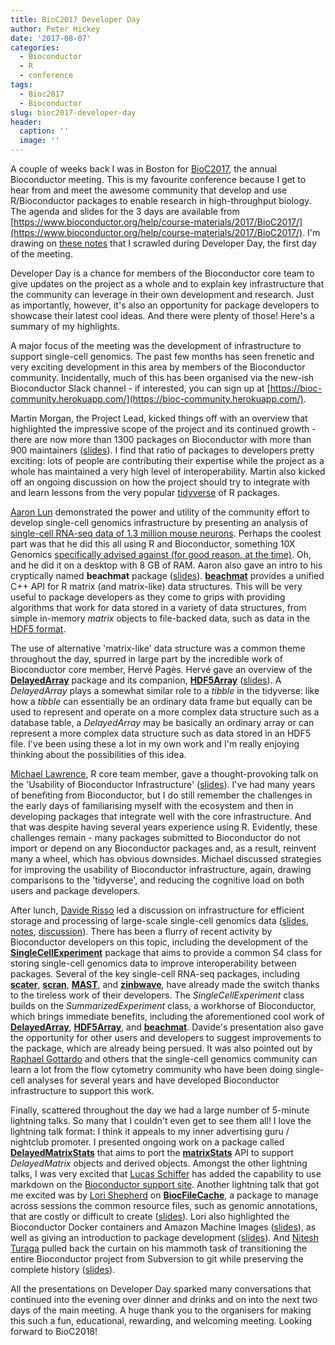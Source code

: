 ```yaml
---
title: BioC2017 Developer Day
author: Peter Hickey
date: '2017-08-07'
categories:
  - Bioconductor
  - R
  - conference
tags:
  - Bioc2017
  - Bioconductor
slug: bioc2017-developer-day
header:
  caption: ''
  image: ''
---
```


A couple of weeks back I was in Boston for 
[BioC2017](https://www.bioconductor.org/help/course-materials/2017/BioC2017/), 
the annual Bioconductor meeting. This is my favourite conference because I get 
to hear from and meet the awesome community that develop and use R/Bioconductor 
packages to enable research in high-throughput biology. The agenda and slides 
for the 3 days are available from [https://www.bioconductor.org/help/course-materials/2017/BioC2017/](https://www.bioconductor.org/help/course-materials/2017/BioC2017/). 
I'm drawing on 
[these notes](https://docs.google.com/document/d/16TLlFBbRY2UHe_1K9Qoclh4erqco_MVCJ12m6JaZYlQ/edit?usp=sharing) 
that I scrawled during Developer Day, the first day of the meeting.

Developer Day is a chance for members of the Bioconductor core team to give 
updates on the project as a whole and to explain key infrastructure that the 
community can leverage in their own development and research. Just as 
importantly, however, it's also an opportunity for package developers to 
showcase their latest cool ideas. And there were plenty of those! Here's a
summary of my highlights.

A major focus of the meeting was the development of infrastructure to support 
single-cell genomics. The past few months has seen frenetic and very exciting 
development in this area by members of the Bioconductor community. 
Incidentally, much of this has been organised via the new-ish Bioconductor 
Slack channel - if interested, you can sign up at 
[https://bioc-community.herokuapp.com/](https://bioc-community.herokuapp.com/). 

Martin Morgan, the Project Lead, kicked things off with an overview that 
highlighted the impressive scope of the project and its continued growth - 
there are now more than 1300 packages on Bioconductor with more than 900 
maintainers ([slides](https://www.bioconductor.org/help/course-materials/2017/BioC2017/DDay/Bioc-2017-intro.pdf)). 
I find that ratio of packages to developers pretty exciting: lots of people 
are contributing their expertise while the project as a whole has 
maintained a very high level of interoperability. Martin also kicked off an 
ongoing discussion on how the project should try to integrate with and learn 
lessons from the very popular [tidyverse](https://tidyverse.org/) of R 
packages. 


[Aaron Lun](https://github.com/LTLA/) demonstrated the power and utility of 
the community effort to develop single-cell genomics infrastructure by 
presenting an analysis of [single-cell RNA-seq data of 1.3 million mouse neurons](https://community.10xgenomics.com/t5/10x-Blog/Our-1-3-million-single-cell-dataset-is-ready-to-download/ba-p/276). 
Perhaps the coolest part was that he did this all using R and Bioconductor, 
something 10X Genomics [specifically advised against (for good reason, at the time)](https://community.10xgenomics.com/t5/10x-Blog/Our-1-3-million-single-cell-dataset-is-ready-to-download/ba-p/276). 
Oh, and he did it on a desktop with 8 GB of RAM. Aaron also gave an intro to 
his cryptically named **beachmat** package 
([slides](https://www.bioconductor.org/help/course-materials/2017/BioC2017/Dday/AaronLun_beachmat.pdf)).
[**beachmat**](https://bioconductor.org/packages/beachmat/) 
provides a unified C++ API for R matrix (and matrix-like) data structures. This 
will be very useful to package developers as they come to grips with providing 
algorithms that work for data stored in a variety of data structures, from 
simple in-memory _matrix_ objects to file-backed data, such as data in the 
[HDF5 format](https://support.hdfgroup.org/HDF5/). 

The use of alternative 'matrix-like' data structure was a common theme 
throughout the day, spurred in large part by the incredible work of 
Bioconductor core member, Hervé Pagès. Hervé gave an overview of the 
[**DelayedArray**](https://bioconductor.org/packages/DelayedArray/) package 
and its companion, [**HDF5Array**](https://bioconductor.org/packages/HDF5Array/) 
([slides](https://www.bioconductor.org/help/course-materials/2017/BioC2017/DDay/Workshops/DelayedArray/Working_with_large_arrays.pdf)). A _DelayedArray_ plays a 
somewhat similar role to a _tibble_ in the tidyverse: like how a _tibble_ can 
essentially be an ordinary data frame but equally can be used to represent and 
operate on a more complex data structure such as a database table, a 
_DelayedArray_ may be basically an ordinary array or can represent a more 
complex data structure such as data stored in an HDF5 file. I've been using 
these a lot in my own work and I'm really enjoying thinking about the 
possibilities of this idea.

[Michael Lawrence](https://github.com/lawremi), R core team member, gave a 
thought-provoking talk on the 'Usability of Bioconductor Infrastructure' 
([slides](https://www.bioconductor.org/help/course-materials/2017/BioC2017/DDay/BOF/usability.pdf)). 
I've had many years of benefiting from Bioconductor, but I 
do still remember the challenges in the early days of familiarising myself with 
the ecosystem and then in developing packages that integrate well with the core 
infrastructure. And that was despite having several years experience using R. 
Evidently, these challenges remain - many packages submitted to Bioconductor do 
not import or depend on any Bioconductor packages and, as a result, 
reinvent many a wheel, which has obvious downsides. Michael discussed 
strategies for improving the usability of Bioconductor infrastructure, again, 
drawing comparisons to the 'tidyverse', and reducing the cognitive load on both 
users and package developers.

After lunch, [Davide Risso](http://vivo.med.cornell.edu/display/cwid-dar2062) 
led a discussion on infrastructure for efficient storage and processing of 
large-scale single-cell genomics data ([slides](https://www.bioconductor.org/help/course-materials/2017/BioC2017/Day1/BOF/SCE.html), [notes](https://www.bioconductor.org/help/course-materials/2017/BioC2017/Day1/BOF/Infrastructureforefficientstorageandprocessin.html), [discussion](https://support.bioconductor.org/p/98844/)). 
There has been a flurry of recent activity by Bioconductor developers on this 
topic, including the development of the 
[**SingleCellExperiment**](https://bioconductor.org/packages/SingleCellExperiment/) 
package that aims to provide a common S4 class for storing single-cell genomics 
data to improve interoperability between packages. Several of the key 
single-cell RNA-seq packages, including 
[**scater**](https://bioconductor.org/packages/scater/), 
[**scran**](https://bioconductor.org/packages/scran), 
[**MAST**](https://bioconductor.org/packages/MAST), and 
[**zinbwave**](https://bioconductor.org/packages/zinbwave), have already made 
the switch thanks to the tireless work of their developers. The 
_SingleCellExperiment_ class builds on the _SummarizedExperiment_ class, a 
workhorse of Bioconductor, which brings immediate benefits, including the
aforementioned cool work of 
[**DelayedArray**](https://bioconductor.org/packages/DelayedArray/), 
[**HDF5Array**](https://bioconductor.org/packages/HDF5Array/), and 
[**beachmat**](https://bioconductor.org/packages/beachmat/). Davide's 
presentation also gave the opportunity for other users and developers to 
suggest improvements to the package, which are already being persued. It was 
also pointed out by 
[Raphael Gottardo](https://www.fredhutch.org/en/labs/profiles/gottardo-raphael.html)
and others that the single-cell genomics community can learn a lot from the 
flow cytometry community who have been doing single-cell analyses for several 
years and have developed Bioconductor infrastructure to support this work.

Finally, scattered throughout the day we had a large number of 5-minute 
lightning talks. So many that I couldn't even get to see them all! I love the 
lightning talk format: I think it appeals to my inner advertising guru /
nightclub promoter. I presented ongoing work on a package called 
[**DelayedMatrixStats**](https://github.com/PeteHaitch/DelayedMatrixStats) that 
aims to port the 
[**matrixStats**](https://cran.r-project.org/package=matrixStats) API to 
support _DelayedMatrix_ objects and derived objects. Amongst the other 
lightning talks, I was very excited that 
[Lucas Schiffer](https://cunyisph.org/team/lucas-schiffer/) 
has added the capability to use markdown on the 
[Bioconductor support site](https://support.bioconductor.org/). Another 
lightning talk that got me excited was by 
[Lori Shepherd](https://twitter.com/lshep712?lang=en) on 
[**BiocFileCache**](https://bioconductor.org/packages/BiocFileCache/), a 
package to manage across sessions the common resource files, such as genomic 
annotations, that are costly or difficult to create 
([slides](https://www.bioconductor.org/help/course-materials/2017/BioC2017/DDay/LightningTalk/SessionIII/BiocFileCache.pptx)). Lori also highlighted the 
Bioconductor Docker containers and Amazon Machine Images 
([slides](https://www.bioconductor.org/help/course-materials/2017/BioC2017/DDay/LightningTalk/SessionIII/BiocDockersAndAMI.pptx)), 
as well as giving an introduction to package development ([slides](https://www.bioconductor.org/help/course-materials/2017/BioC2017/DDay/Workshop/MakeAPackage.html)). And [Nitesh Turaga](https://github.com/nturaga) 
pulled back the curtain on his mammoth task of transitioning the entire 
Bioconductor project from Subversion to git while preserving the complete 
history
([slides](https://www.bioconductor.org/help/course-materials/2017/BioC2017/DDay/Workshop/GitWithTheProgram.pdf)).

All the presentations on Developer Day sparked many conversations that 
continued into the evening over dinner and drinks and on into the next two days 
of the main meeting. A huge thank you to the organisers for making this such a 
fun, educational, rewarding, and welcoming meeting. Looking forward to BioC2018!
